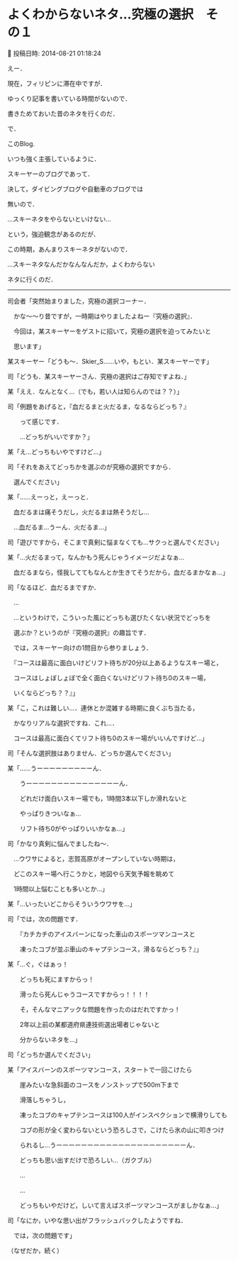 # よくわからないネタ…究極の選択　その１

📅 投稿日時: 2014-08-21 01:18:24

えー．


現在，フィリピンに滞在中ですが．


ゆっくり記事を書いている時間がないので．


書きためておいた昔のネタを行くのだ．





で．


このBlog.


いつも強く主張しているように．


スキーヤーのブログであって．


決して，ダイビングブログや自動車のブログでは


無いので．





…スキーネタをやらないといけない…


という，強迫観念があるのだが．


この時期，あんまりスキーネタがないので．





…スキーネタなんだかなんなんだか，よくわからない


ネタに行くのだ．





---





司会者「突然始まりました，究極の選択コーナー．


　かな～～り昔ですが，一時期はやりましたよねー『究極の選択』．


　今回は，某スキーヤーをゲストに招いて，究極の選択を迫ってみたいと


　思います」





某スキーヤー「どうも～．Skier_S……いや，もとい．某スキーヤーです」





司「どうも．某スキーヤーさん．究極の選択はご存知ですよね．」





某「ええ．なんとなく…（でも，若い人は知らんのでは？？）」





司「例題をあげると，『血だるまと火だるま，なるならどっち？』


　　って感じです．


　　…どっちがいいですか？」





某「え…どっちもいやですけど…」





司「それをあえてどっちかを選ぶのが究極の選択ですから．


　選んでください」





某「……えーっと，えーっと．


　血だるまは痛そうだし，火だるまは熱そうだし…


　…血だるま…うーん．火だるま…」





司「遊びですから，そこまで真剣に悩まなくても…サクっと選んでください」





某「…火だるまって，なんかもう死んじゃうイメージだよなぁ…


　血だるまなら，怪我しててもなんとか生きてそうだから，血だるまかなぁ…」





司「なるほど．血だるまですか．


　…


　…というわけで，こういった風にどっちも選びたくない状況でどっちを


　選ぶか？というのが『究極の選択』の趣旨です．





　では，スキーヤー向けの1問目から参りましょう．


　『コースは最高に面白いけどリフト待ちが20分以上あるようなスキー場と，


　コースはしょぼしょぼで全く面白くないけどリフト待ち0のスキー場，


　いくならどっち？？』」





某「こ，これは難しい…．連休とか混雑する時期に良くぶち当たる，


　かなりリアルな選択ですね．これ…．


　コースは最高に面白くてリフト待ち0のスキー場がいいんですけど…」





司「そんな選択肢はありません．どっちか選んでください」





某「……うーーーーーーーーーん．　　


　　うーーーーーーーーーーーーーーーん．


　　どれだけ面白いスキー場でも，1時間3本以下しか滑れないと


　　やっぱりきついなぁ…


　　リフト待ち0がやっぱりいいかなぁ…」





司「かなり真剣に悩んでましたね～．


　…ウワサによると，志賀高原がオープンしていない時期は，


　どこのスキー場へ行こうかと，地図やら天気予報を眺めて


　1時間以上悩むことも多いとか…」





某「…いったいどこからそういうウワサを…」





司「では，次の問題です．


　　『カチカチのアイスバーンになった車山のスポーツマンコースと


　　凍ったコブが並ぶ車山のキャプテンコース，滑るならどっち？』」





某「…ぐ，ぐはぁっ！


　　どっちも死にますからっ！


　　滑ったら死んじゃうコースですからっ！！！！


　　そ，そんなマニアックな問題を作ったのはだれですかっ！


　　2年以上前の某都道府県連技術選出場者じゃないと


　　分からないネタを…」





司「どっちか選んでください」





某「アイスバーンのスポーツマンコース，スタートで一回こけたら


　　崖みたいな急斜面のコースをノンストップで500m下まで


　　滑落しちゃうし，


　　凍ったコブのキャプテンコースは100人がインスペクションで横滑りしても


　　コブの形が全く変わらないという恐ろしさで，こけたら氷の山に叩きつけ


　　られるし…うーーーーーーーーーーーーーーーーーーーーーん．


　　どっちも思い出すだけで恐ろしい…（ガクブル）


　　…


　　…


　　どっちもいやだけど，しいて言えばスポーツマンコースがましかなぁ…」





司「なにか，いやな思い出がフラッシュバックしたようですね．


　では，次の問題です」





（なぜだか，続く）
